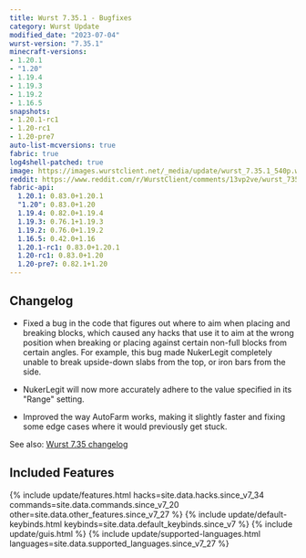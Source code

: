 ```yaml
---
title: Wurst 7.35.1 - Bugfixes
category: Wurst Update
modified_date: "2023-07-04"
wurst-version: "7.35.1"
minecraft-versions:
- 1.20.1
- "1.20"
- 1.19.4
- 1.19.3
- 1.19.2
- 1.16.5
snapshots:
- 1.20.1-rc1
- 1.20-rc1
- 1.20-pre7
auto-list-mcversions: true
fabric: true
log4shell-patched: true
image: https://images.wurstclient.net/_media/update/wurst_7.35.1_540p.webp
reddit: https://www.reddit.com/r/WurstClient/comments/13vp2ve/wurst_7351_bugfixes/
fabric-api:
  1.20.1: 0.83.0+1.20.1
  "1.20": 0.83.0+1.20
  1.19.4: 0.82.0+1.19.4
  1.19.3: 0.76.1+1.19.3
  1.19.2: 0.76.0+1.19.2
  1.16.5: 0.42.0+1.16
  1.20.1-rc1: 0.83.0+1.20.1
  1.20-rc1: 0.83.0+1.20
  1.20-pre7: 0.82.1+1.20
---
```

## Changelog

- Fixed a bug in the code that figures out where to aim when placing and breaking blocks, which caused any hacks that use it to aim at the wrong position when breaking or placing against certain non-full blocks from certain angles. For example, this bug made NukerLegit completely unable to break upside-down slabs from the top, or iron bars from the side.

- NukerLegit will now more accurately adhere to the value specified in its "Range" setting.

- Improved the way AutoFarm works, making it slightly faster and fixing some edge cases where it would previously get stuck.

See also: [Wurst 7.35 changelog](/updates/wurst-7-35/)

## Included Features

{% include update/features.html hacks=site.data.hacks.since_v7_34 commands=site.data.commands.since_v7_20 other=site.data.other_features.since_v7_27 %}
{% include update/default-keybinds.html keybinds=site.data.default_keybinds.since_v7 %}
{% include update/guis.html %}
{% include update/supported-languages.html languages=site.data.supported_languages.since_v7_27 %}
